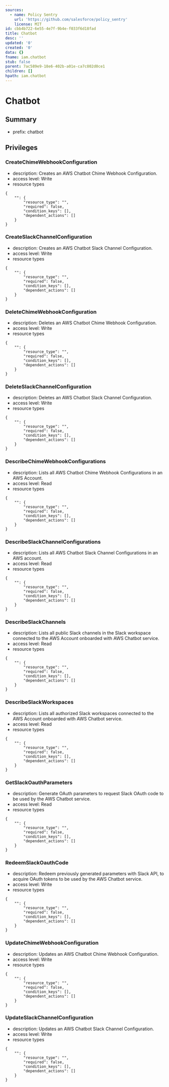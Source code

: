 ```yaml
---
sources:
  - name: Policy Sentry
    url: 'https://github.com/salesforce/policy_sentry'
    license: MIT
id: cbb4b722-6e55-4e7f-9b4e-f033f6d18fad
title: Chatbot
desc: ''
updated: '0'
created: '0'
data: {}
fname: iam.chatbot
stub: false
parent: 7ac589e9-18e6-402b-a01e-ca7c802d0ce1
children: []
hpath: iam.chatbot
---
```

# Chatbot

## Summary

- prefix: chatbot

## Privileges

### CreateChimeWebhookConfiguration

- description: Creates an AWS Chatbot Chime Webhook Configuration.
- access level: Write
- resource types

```
{
    "": {
        "resource_type": "",
        "required": false,
        "condition_keys": [],
        "dependent_actions": []
    }
}
```

### CreateSlackChannelConfiguration

- description: Creates an AWS Chatbot Slack Channel Configuration.
- access level: Write
- resource types

```
{
    "": {
        "resource_type": "",
        "required": false,
        "condition_keys": [],
        "dependent_actions": []
    }
}
```

### DeleteChimeWebhookConfiguration

- description: Deletes an AWS Chatbot Chime Webhook Configuration.
- access level: Write
- resource types

```
{
    "": {
        "resource_type": "",
        "required": false,
        "condition_keys": [],
        "dependent_actions": []
    }
}
```

### DeleteSlackChannelConfiguration

- description: Deletes an AWS Chatbot Slack Channel Configuration.
- access level: Write
- resource types

```
{
    "": {
        "resource_type": "",
        "required": false,
        "condition_keys": [],
        "dependent_actions": []
    }
}
```

### DescribeChimeWebhookConfigurations

- description: Lists all AWS Chatbot Chime Webhook Configurations in an AWS Account.
- access level: Read
- resource types

```
{
    "": {
        "resource_type": "",
        "required": false,
        "condition_keys": [],
        "dependent_actions": []
    }
}
```

### DescribeSlackChannelConfigurations

- description: Lists all AWS Chatbot Slack Channel Configurations in an AWS account.
- access level: Read
- resource types

```
{
    "": {
        "resource_type": "",
        "required": false,
        "condition_keys": [],
        "dependent_actions": []
    }
}
```

### DescribeSlackChannels

- description: Lists all public Slack channels in the Slack workspace connected to the AWS Account onboarded with AWS Chatbot service.
- access level: Read
- resource types

```
{
    "": {
        "resource_type": "",
        "required": false,
        "condition_keys": [],
        "dependent_actions": []
    }
}
```

### DescribeSlackWorkspaces

- description: Lists all authorized Slack workspaces connected to the AWS Account onboarded with AWS Chatbot service.
- access level: Read
- resource types

```
{
    "": {
        "resource_type": "",
        "required": false,
        "condition_keys": [],
        "dependent_actions": []
    }
}
```

### GetSlackOauthParameters

- description: Generate OAuth parameters to request Slack OAuth code to be used by the AWS Chatbot service.
- access level: Read
- resource types

```
{
    "": {
        "resource_type": "",
        "required": false,
        "condition_keys": [],
        "dependent_actions": []
    }
}
```

### RedeemSlackOauthCode

- description: Redeem previously generated parameters with Slack API, to acquire OAuth tokens to be used by the AWS Chatbot service.
- access level: Write
- resource types

```
{
    "": {
        "resource_type": "",
        "required": false,
        "condition_keys": [],
        "dependent_actions": []
    }
}
```

### UpdateChimeWebhookConfiguration

- description: Updates an AWS Chatbot Chime Webhook Configuration.
- access level: Write
- resource types

```
{
    "": {
        "resource_type": "",
        "required": false,
        "condition_keys": [],
        "dependent_actions": []
    }
}
```

### UpdateSlackChannelConfiguration

- description: Updates an AWS Chatbot Slack Channel Configuration.
- access level: Write
- resource types

```
{
    "": {
        "resource_type": "",
        "required": false,
        "condition_keys": [],
        "dependent_actions": []
    }
}
```
